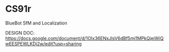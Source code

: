 # CS91r
BlueBot SfM and Localization

DESIGN DOC: https://docs.google.com/document/d/1OIx36ENxJlsV6dBf5mj1MPkQjejWiQwEESPEWLKDj2w/edit?usp=sharing

